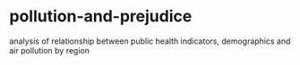 # pollution-and-prejudice
analysis of relationship between public health indicators, demographics and air pollution by region
